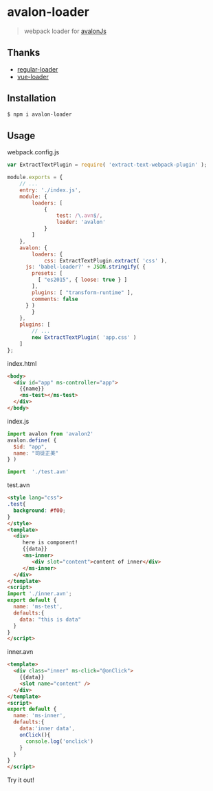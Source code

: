 # avalon-loader

> webpack loader for [avalonJs](https://github.com/RubyLouvre/avalon)

## Thanks

- [regular-loader](https://github.com/regularjs/regular-loader)
- [vue-loader](https://github.com/vuejs/vue-loader)

## Installation

```bash
$ npm i avalon-loader
```

## Usage

webpack.config.js

```js
var ExtractTextPlugin = require( 'extract-text-webpack-plugin' );

module.exports = {
	// ...
	entry: './index.js',
	module: {
		loaders: [
			{
				test: /\.avn$/,
				loader: 'avalon'
			}
		]
	},
	avalon: {
		loaders: {
			css: ExtractTextPlugin.extract( 'css' ),
      js: 'babel-loader?' + JSON.stringify( {
        presets: [
          [ "es2015", { loose: true } ]
        ],
        plugins: [ "transform-runtime" ],
        comments: false
      } )
		}
	},
	plugins: [
		// ...
		new ExtractTextPlugin( 'app.css' )
	]
};
```

index.html
```html
<body>
  <div id="app" ms-controller="app">
    {{name}}
    <ms-test></ms-test>
  </div>
</body>
```

index.js

```js
import avalon from 'avalon2'
avalon.define( {
  $id: "app",
  name: "司徒正美"
} )

import  './test.avn'
```

test.avn

```html
<style lang="css">
.test{
  background: #f00;
}
</style>
<template>
  <div>
     here is component!
     {{data}}
     <ms-inner>
        <div slot="content">content of inner</div>
     </ms-inner>
  </div>
</template>
<script>
import './inner.avn';
export default {
  name: 'ms-test',
  defaults:{
    data: "this is data"
  }
}
</script>
```

inner.avn
```html
<template>
  <div class="inner" ms-click="@onClick">
    {{data}}
    <slot name="content" />
  </div>
</template>
<script>
export default {
  name: 'ms-inner',
  defaults:{
    data:'inner data',
    onClick(){
      console.log('onclick')
    }
  }
}
</script>
```

Try it out!


